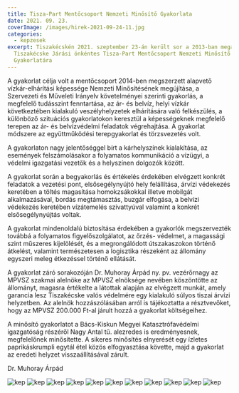```yaml
---
title: Tisza-Part Mentőcsoport Nemzeti Minősítő Gyakorlata
date: 2021. 09. 23.
coverImage: /images/hirek-2021-09-24-11.jpg
categories:
  - kepzesek
excerpt: Tiszakécskén 2021. szeptember 23-án került sor a 2013-ban megalakult
  Tiszakécske Járási önkéntes Tisza-Part Mentőcsoport Nemzeti Minősítő
  Gyakorlatára
---
```


A gyakorlat célja volt a mentőcsoport 2014-ben megszerzett alapvető vízkár-elhárítási képessége Nemzeti Minősítésének megújítása, a 
Szervezeti és Műveleti Irányelv követelményei szerinti gyakorlás, a megfelelő tudásszint fenntartása, az ár- és belvíz, helyi vízkár 
következtében kialakuló veszélyhelyzetek elhárítására való felkészülés, a különböző szituációs gyakorlatokon keresztül a képességeknek 
megfelelő terepen az ár- és belvízvédelmi feladatok végrehajtása. A gyakorlat módszere az együttműködési terepgyakorlat és törzsvezetés volt.

A gyakorlaton nagy jelentőséggel bírt a kárhelyszínek kialakítása, az események felszámolásakor a folyamatos kommunikáció a vízügyi, a 
védelmi igazgatási vezetők és a helyszínen dolgozók között.

A gyakorlat során a begyakorlás és értékelés érdekében elvégzett konkrét feladatok a vezetési pont, elsősegélynyújtó hely felállítása, 
árvízi védekezés keretében a töltés magasítása homokzsákokkal illetve mobilgát alkalmazásával, bordás megtámasztás, buzgár elfogása, a 
belvízi védekezés keretében vízátemelés szivattyúval valamint a konkrét elsősegélynyújtás voltak.

A gyakorlat mindenoldalú biztosítása érdekében a gyakorlók megszervezték továbbá a folyamatos figyelőszolgálatot, az őrzés- védelmet, a 
magassági szint műszeres kijelölését, és a megrongálódott útszakaszokon történő átkelést, valamint természetesen a logisztika részeként az állomány egyszeri meleg étkezéssel történő ellátását.

A gyakorlat záró sorakozóján Dr. Muhoray Árpád ny. pv. vezérőrnagy az MPVSZ szakmai alelnöke az MPVSZ elnöksége nevében köszöntötte az 
állományt, magasra értékelte a látottak alapján az elvégzett munkát, amely garancia lesz Tiszakécske valós védelmére egy kialakuló súlyos tiszai árvízi helyzetben. Az alelnök hozzászólásában arról is tájékoztatta a résztvevőket, hogy az MPVSZ 200.000 Ft-al járult hozzá a gyakorlat költségeihez.

A minősító gyakorlatot a Bács-Kiskun Megyei Katasztrófavédelmi igazgatóság részéről Nagy Antal tű. alezredes is eredményesnek, megfelelőnek 
minősítette. A sikeres minősítés elnyerését egy ízletes paprikáskrumpli egytál étel közös elfogyasztása követte, majd a gyakorlat az eredeti helyzet visszaállításával zárult.

Dr. Muhoray Árpád

![kep](/images/hirek-2021-09-24-1.jpg)
![kep](/images/hirek-2021-09-24-2.jpg)
![kep](/images/hirek-2021-09-24-3.jpg)
![kep](/images/hirek-2021-09-24-4.jpg)
![kep](/images/hirek-2021-09-24-5.jpg)
![kep](/images/hirek-2021-09-24-6.jpg)
![kep](/images/hirek-2021-09-24-7.jpg)
![kep](/images/hirek-2021-09-24-8.jpg)
![kep](/images/hirek-2021-09-24-9.jpg)
![kep](/images/hirek-2021-09-24-10.jpg)
![kep](/images/hirek-2021-09-24-11.jpg)

